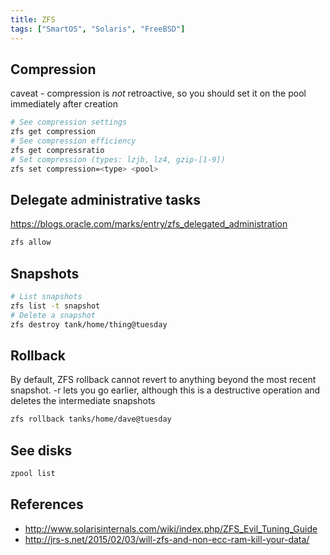 ```yaml
---
title: ZFS
tags: ["SmartOS", "Solaris", "FreeBSD"]
---
```


## Compression
caveat - compression is *not* retroactive, so you should set it on the pool
immediately after creation

```bash
# See compression settings
zfs get compression
# See compression efficiency
zfs get compressratio
# Set compression (types: lzjb, lz4, gzip-[1-9])
zfs set compression=<type> <pool>
```

## Delegate administrative tasks

<https://blogs.oracle.com/marks/entry/zfs_delegated_administration>

```bash
zfs allow
```

## Snapshots

```bash
# List snapshots
zfs list -t snapshot
# Delete a snapshot
zfs destroy tank/home/thing@tuesday
```

## Rollback

By default, ZFS rollback cannot revert to anything beyond the most recent
snapshot. -r lets you go earlier, although this is a destructive operation and
deletes the intermediate snapshots

```bash
zfs rollback tanks/home/dave@tuesday
```

## See disks

```bash
zpool list
```

## References

* <http://www.solarisinternals.com/wiki/index.php/ZFS_Evil_Tuning_Guide>
* <http://jrs-s.net/2015/02/03/will-zfs-and-non-ecc-ram-kill-your-data/>
